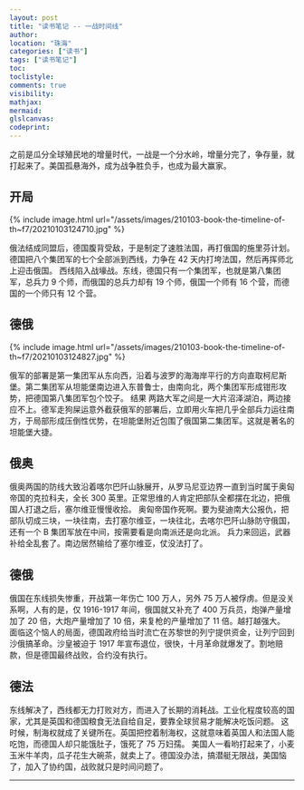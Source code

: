 ```yaml
---
layout: post
title: "读书笔记 -- 一战时间线"
author:
location: "珠海"
categories: ["读书"]
tags: ["读书笔记"]
toc:
toclistyle:
comments: true
visibility:
mathjax:
mermaid:
glslcanvas:
codeprint:
---
```


之前是瓜分全球殖民地的增量时代，一战是一个分水岭，增量分完了，争存量，就打起来了。美国孤悬海外，成为战争胜负手，也成为最大赢家。


## 开局

{% include image.html url="/assets/images/210103-book-the-timeline-of-th~f7/20210103124710.jpg" %}

俄法结成同盟后，德国腹背受敌，于是制定了速胜法国，再打俄国的施里芬计划。德国把八个集团军的七个全部派到西线，力争在 42 天内打垮法国，然后再挥师北上迎击俄国。
西线陷入战壕战。东线，德国只有一个集团军，也就是第八集团军，总兵力 9 个师，而俄国的总兵力却有 19 个师，俄国一个师有 16 个营，而德国的一个师只有 12 个营。


## 德俄

{% include image.html url="/assets/images/210103-book-the-timeline-of-th~f7/20210103124827.jpg" %}

俄军的部署是第一集团军从东向西，沿着与波罗的海海岸平行的方向直取柯尼斯堡。第二集团军从坦能堡南边进入东普鲁士，由南向北，两个集团军形成钳形攻势，把德国第八集团军包个饺子。
结果 两路大军之间是一大片沼泽湖泊，两边接应不上。德军走狗屎运意外截获俄军的部署后，立即用火车把几乎全部兵力运往南方，于局部形成压倒性优势，在坦能堡附近包围了俄国第二集团军。这就是著名的坦能堡大捷。


## 俄奥

俄奥两国的防线大致沿着喀尔巴阡山脉展开，从罗马尼亚边界一直到当时属于奥匈帝国的克拉科夫，全长 300 英里。正常思维的人肯定把部队全都摆在北边，把俄国人打退之后，塞尔维亚慢慢收拾。
奥匈帝国作死啊。要为斐迪南大公报仇，把部队切成三块，一块往南，去打塞尔维亚，一块往北，去喀尔巴阡山脉防守俄国，还有一个 B 集团军放在中间，按需要看是向南派还是向北派。
兵力来回运，武器补给全乱套了。南边居然输给了塞尔维亚，仗没法打了。


## 德俄

俄国在东线损失惨重，开战第一年伤亡 100 万人，另外 75 万人被俘虏。但是没关系啊，人有的是，仅 1916-1917 年间，俄国就又补充了 400 万兵员，炮弹产量增加了 20 倍，大炮产量增加了 10 倍，来复枪的产量增加了 11 倍。越打越强大。
面临这个恼人的局面，德国政府给当时流亡在苏黎世的列宁提供资金，让列宁回到沙俄搞革命。沙皇被迫于 1917 年宣布退位，很快，十月革命就爆发了。割地赔款，但是德国最终战败，合约没有执行。


## 德法

东线解决了，西线都无力打败对方，而进入了长期的消耗战。工业化程度较高的国家，尤其是英国和德国粮食无法自给自足，要靠全球贸易才能解决吃饭问题。
这时候，制海权就成了关键所在。英国把控着制海权，这就意味着英国人和法国人能吃饱，而德国人却只能饿肚子，饿死了 75 万妇孺。
美国人一看哟打起来了，小麦玉米牛羊肉，瓜子花生大碗茶，就卖上了。德国没办法，搞潜艇无限战，美国恼了，加入了协约国，战败就只是时间问题了。

<hr class='reviewline'/>
<p class='reviewtip'><script type='text/javascript' src='{% include relref.html url="/assets/reviewjs/blogs/2021-01-03-book-the-timeline-of-the-World-War-I.md.js" %}'></script></p>
